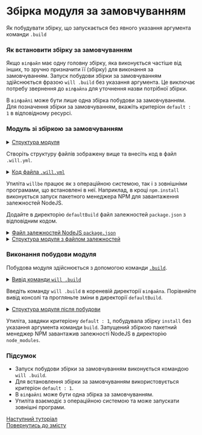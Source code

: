 # Збірка модуля за замовчуванням

Як побудувати збірку, що запускається без явного указання аргумента команди <code>.build</code>

### Як встановити збірку за замовчуванням

Якщо `вілфайл` має одну головну збірку, яка виконується частіше від інших, то зручно призначити її (збірку) для виконання за замовчуванням. Запуск побудови збірки за замовчуванням здійснюється фразою `will .build` без указання аргумента. Це виключає потребу звернення до `вілфайла` для уточнення назви потрібної збірки.  

В `вілфайлі` може бути лише одна збірка побудови за замовчуванням. Для позначення збірки за замовчуванням, вкажіть критеріон `default : 1` в відповідному ресурсі.  

### Модуль зі збіркою за замовчуванням     

<details>
  <summary><u>Структура модуля</u></summary>

```
defaultBuild
      └── .will.yml 

```

</details>

Створіть структуру файлів зображену вище та внесіть код в файл `.will.yml`.  

<details>
  <summary><u>Код файла <code>.will.yml</code></u></summary>

```yaml
about :

  name : 'defaultBuild'
  description : 'Default build with criterion'
  version : 0.0.1

step :

  npm.install :
    currentPath : '.'
    shell : npm install

build :

  install:
    criterion :
      default : 1
    steps :
      - npm.install

```

</details>

Утиліта `willbe` працює як з операційною системою, так і з зовнішніми програмами, що встановлені в неї. Наприклад, в кроці `npm.install` виконується запуск пакетного менеджера NPM для завантаження залежностей NodeJS.

Додайте в директорію `defaultBuild` файл залежностей `package.json` з відповідним кодом.  

<details>
  <summary><u>Файл залежностей NodeJS <code>package.json</code></u></summary>

``` json
{
  "name": "npmUsing",
  "dependencies": {
    "express": ""
  }
}

```

</details>
<details>
  <summary><u>Структура модуля з файлом залежностей</u></summary>

```
defaultBuild
     ├── package.json
     └── .will.yml

```

</details>

### Виконання побудови модуля

Побудова модуля здійснюється з допомогою команди [`.build`](../concept/Command.md#Таблиця-команд-утиліти-willbe).

<details>
  <summary><u>Вивід команди <code>will .build</code></u></summary>

```
[user@user ~]$ will .build
Command ".build"
...
  Building install
 > npm install
...
added 48 packages from 36 contributors and audited 121 packages in 4.863s
found 0 vulnerabilities

  Built debug in 8.456s

```

</details>

Введіть команду `will .build` в кореневій директорії `вілфайла`. Порівняйте вивід консолі та прогляньте зміни в директорії `defaultBuild`.

<details>
  <summary><u>Структура модуля після побудови</u></summary>

```
defaultBuild
     ├── node_modules
     │         ├── ...
     │         ├── ...
     │ 
     ├── package.json
     ├── package-lock.json
     └── .will.yml

```

</details>

Утиліта, завдяки критеріону `default : 1`, побудувала збірку `install` без указання аргумента команди `build`. Запущений збіркою пакетний менеджер NPM завантажив залежності NodeJS в директорію `node_modules`. 

### Підсумок   

- Запуск побудови збірки за замовчуванням виконується командою `will .build`. 
- Для встановлення збірки за замовчуванням використовується критеріон `default : 1`.
- В `вілфайлі` може бути одна збірка за замовчуванням.
- Утиліта взаємодіє з операційною системою та може запускати зовнішні програми.

[Наступний туторіал](ModuleExport.md)  
[Повернутись до змісту](../README.md#tutorials)
